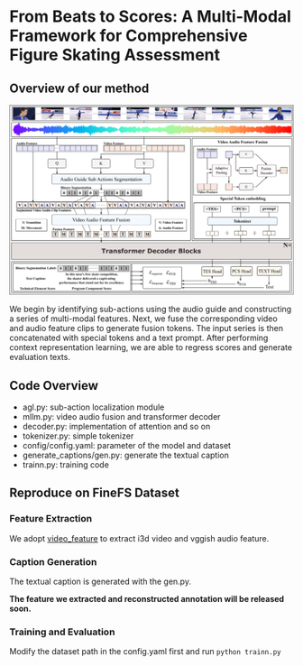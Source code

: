 # **From Beats to Scores: A Multi-Modal Framework for Comprehensive Figure Skating Assessment**

## Overview of our method

![img](asset/overview.png)

We begin by identifying sub-actions using the audio guide and constructing a series of multi-modal features. Next, we fuse the corresponding video and audio feature clips to generate fusion tokens. The input series is then concatenated with special tokens and a text prompt. After performing context representation learning, we are able to regress scores and generate evaluation texts.

## Code Overview

- agl.py: sub-action localization module
- mllm.py: video audio fusion and transformer decoder
- decoder.py: implementation of attention and so on
- tokenizer.py: simple tokenizer
- config/config.yaml: parameter of the model and dataset
- generate_captions/gen.py: generate the textual caption
- trainn.py: training code

## Reproduce on FineFS Dataset

### Feature Extraction

We adopt [video_feature](https://github.com/v-iashin/video_features) to extract i3d video and vggish audio feature.

### Caption Generation

The textual caption is generated with the gen.py.

**The feature we extracted and reconstructed annotation will be released soon.**

### Training and Evaluation

Modify the dataset path in the config.yaml first and run `python trainn.py`
